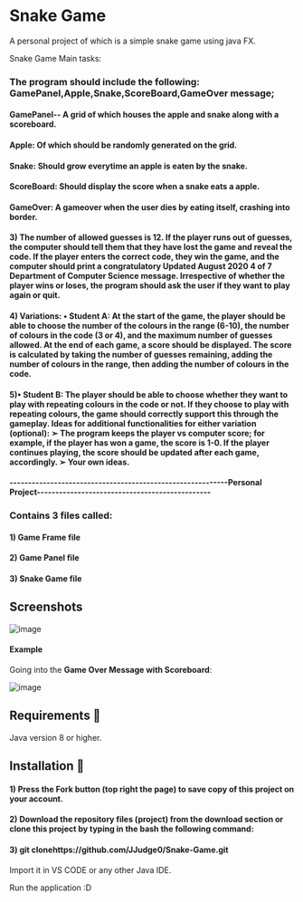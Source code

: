 # Snake Game
A personal project of which is a  simple snake game using java FX. 

Snake Game Main tasks: 

### The program should include the following: GamePanel,Apple,Snake,ScoreBoard,GameOver message;
#### GamePanel-- A grid of which houses the apple and snake along with a scoreboard.
#### Apple: Of which should be randomly generated on the grid.
#### Snake: Should grow everytime an apple is eaten by the snake. 
#### ScoreBoard: Should display the score when a snake eats a apple.
#### GameOver: A gameover when the user dies by eating itself, crashing into border.



####  3) The number of allowed guesses is 12. If the player runs out of guesses, the computer should tell them that they have lost the game and reveal the code. If the player enters the correct code, they win the game, and the computer should print a congratulatory Updated August 2020 4 of 7 Department of Computer Science message. Irrespective of whether the player wins or loses, the program should ask the user if they want to play again or quit. 

####  4) Variations: • Student A: At the start of the game, the player should be able to choose the number of the colours in the range (6-10), the number of colours in the code (3 or 4), and the maximum number of guesses allowed. At the end of each game, a score should be displayed. The score is calculated by taking the number of guesses remaining, adding the number of colours in the range, then adding the number of colours in the code. 

####  5)• Student B: The player should be able to choose whether they want to play with repeating colours in the code or not. If they choose to play with repeating colours, the game should correctly support this through the gameplay. Ideas for additional functionalities for either variation (optional): ➢ The program keeps the player vs computer score; for example, if the player has won a game, the score is 1-0. If the player continues playing, the score should be updated after each game, accordingly. ➢ Your own ideas.

#### -----------------------------------------------------------Personal Project-----------------------------------------------

### Contains 3 files called:
#### 1) Game Frame file
#### 2) Game Panel file
#### 3) Snake Game file


## Screenshots

![image](https://user-images.githubusercontent.com/73240114/147375838-79dee557-631a-433a-8920-306de5bfd43f.png)

#### Example

Going into the **Game Over Message with Scoreboard**: 

![image](https://user-images.githubusercontent.com/73240114/147375804-75f76e22-8286-4a4a-a568-8ca11ca42afe.png)


## Requirements 🔧
Java version 8 or higher.

## Installation 🔌
#### 1) Press the Fork button (top right the page) to save copy of this project on your account.

#### 2) Download the repository files (project) from the download section or clone this project by typing in the bash the following command:

#### 3) git clonehttps://github.com/JJudge0/Snake-Game.git
Import it in VS CODE or any other Java IDE.

Run the application :D
